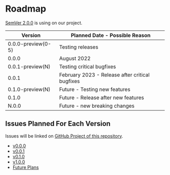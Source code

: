 # Roadmap

[SemVer 2.0.0](https://semver.org/spec/v2.0.0.html) is using on our project.

| Version             | Planned Date - Possible Reason                  |
|---------------------|-------------------------------------------------|
| 0.0.0-preview(0-5)  | Testing releases                                |
| 0.0.0               | August 2022                                     |
| 0.0.1-preview(N)    | Testing critical bugfixes                       |
| 0.0.1               | February 2023 - Release after critical bugfixes |
| 0.1.0-preview(N)    | Future - Testing new features                   |
| 0.1.0               | Future - Release after new features             |
| N.0.0               | Future - new breaking changes                   |

## Issues Planned For Each Version

Issues will be linked on [GitHub Project of this repository](https://github.com/photo-cli/photo-cli/projects).

- [v0.0.0](https://github.com/photo-cli/photo-cli/projects/1)
- [v0.0.1](https://github.com/photo-cli/photo-cli/projects/3)
- [v0.1.0](https://github.com/photo-cli/photo-cli/projects/5)
- [v1.0.0](https://github.com/photo-cli/photo-cli/projects/6)
- [Future Plans](https://github.com/photo-cli/photo-cli/projects/2)
